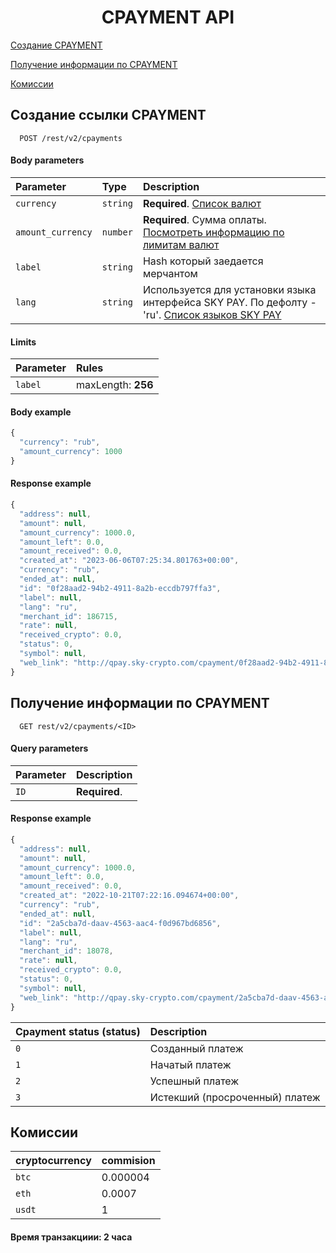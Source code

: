
<h1 align="center">CPAYMENT API</h1>
 
[Создание CPAYMENT](#cpayment)

[Получение информации по CPAYMENT](#cpaymentinfo)

[Комиссии](#commissions)

<a name="cpayment"></a>
## Создание ссылки CPAYMENT

```http
  POST /rest/v2/cpayments
```
#### Body parameters

| Parameter | Type     | Description                |
| :-------- | :------- | :------------------------- |
| `currency` | `string` | **Required**. [Список валют](CURRENCIESCPAYMENT.md)
| `amount_currency` | `number` | **Required**. Сумма оплаты. [Посмотреть информацию по лимитам валют](CURRENCIESCPAYMENT.md)
| `label` | `string` | Hash который заедается мерчантом
| `lang` | `string` | Используется для установки языка интерфейса SKY PAY. По дефолту - 'ru'. [Список языков SKY PAY](SKYPAYLANGUAGES.md)

#### Limits

| Parameter | Rules     |
| :-------- | :-------  |
| `label` | maxLength: **256**

#### Body example

```javascript
{
  "currency": "rub",
  "amount_currency": 1000
}
```

#### Response example

```javascript
{
  "address": null,
  "amount": null,
  "amount_currency": 1000.0,
  "amount_left": 0.0,
  "amount_received": 0.0,
  "created_at": "2023-06-06T07:25:34.801763+00:00",
  "currency": "rub",
  "ended_at": null,
  "id": "0f28aad2-94b2-4911-8a2b-eccdb797ffa3",
  "label": null,
  "lang": "ru",
  "merchant_id": 186715,
  "rate": null,
  "received_crypto": 0.0,
  "status": 0,
  "symbol": null,
  "web_link": "http://qpay.sky-crypto.com/cpayment/0f28aad2-94b2-4911-8a2b-eccdb797ffa3"
}
```
 <a name="cpaymentinfo"></a>
## Получение информации по CPAYMENT

```http
  GET rest/v2/cpayments/<ID> 
```

#### Query parameters

| Parameter | Description                |
| :-------- | :------------------------- |
| `ID` | **Required**.

#### Response example

```javascript
{
  "address": null,
  "amount": null,
  "amount_currency": 1000.0,
  "amount_left": 0.0,
  "amount_received": 0.0,
  "created_at": "2022-10-21T07:22:16.094674+00:00",
  "currency": "rub",
  "ended_at": null,
  "id": "2a5cba7d-daav-4563-aac4-f0d967bd6856",
  "label": null,
  "lang": "ru",
  "merchant_id": 18078,
  "rate": null,
  "received_crypto": 0.0,
  "status": 0,
  "symbol": null,
  "web_link": "http://qpay.sky-crypto.com/cpayment/2a5cba7d-daav-4563-aac4-f0d967bd6856",
}
```

| Cpayment status (status) | Description                |
| :-------- |  :------------------------- |
| `0` | Cозданный платеж |
| `1` | Начатый платеж |
| `2` | Успешный платеж  |
| `3` | Истекший (просроченный) платеж |


 <a name="commissions"></a>
## Комиссии

| cryptocurrency | commision                |
| :-------- |  :------------------------- |
| `btc` | 0.000004 |
| `eth` | 0.0007  |
| `usdt` | 1 |

#### Время транзакциии: 2 часа
